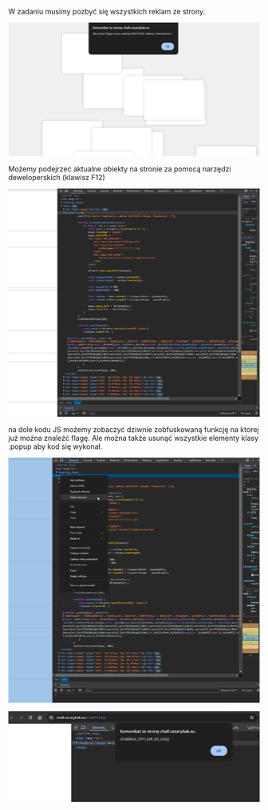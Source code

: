 W zadaniu musimy pozbyć się wszystkich reklam ze strony.

![Pasted image 20240612003007](attachements/Pasted%20image%2020240612003007.png)

Możemy podejrzeć aktualne obiekty na stronie za pomocą narzędzi deweloperskich (klawisz F12)

![Pasted image 20240612005648](attachements/Pasted%20image%2020240612005648.png)

na dole kodu JS możemy zobaczyć dziwnie zobfuskowaną funkcję na ktorej już można znaleźć flagę. Ale można także usunąć wszystkie elementy klasy .popup aby kod się wykonał.

![Pasted image 20240612005719](attachements/Pasted%20image%2020240612005719.png)

![Pasted image 20240612005231](attachements/Pasted%20image%2020240612005231.png)